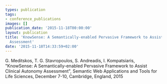 ```yaml
---
types: publication
tags:
- conference_publications
images: []
publication_date: '2015-11-18T00:00:00'
layout: publication
title: 'KnowSense: A Semantically-enabled Pervasive Framework to Assist Clinical Autonomy
  Assessment'
date: '2015-11-18T14:33:59+02:00'
---
```

<p>G. Meditskos, T. G. Stavropoulos, S. Andreadis, I. Kompatsiaris, "KnowSense: A Semantically-enabled Pervasive Framework to Assist Clinical Autonomy Assessment", Semantic Web Applications and Tools for Life Sciences, December 7-10, Cambridge, England, 2015&nbsp;</p>

